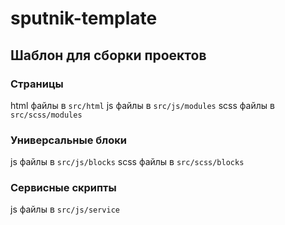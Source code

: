# sputnik-template

## Шаблон для сборки проектов

### Страницы
  html файлы в ```src/html```
  js файлы в ```src/js/modules```
  scss файлы в ```src/scss/modules```

### Универсальные блоки
  js файлы в ```src/js/blocks```
  scss файлы в ```src/scss/blocks```

### Сервисные скрипты
  js файлы в ```src/js/service```
  